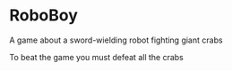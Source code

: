 # RoboBoy
A game about a sword-wielding robot fighting giant crabs

To beat the game you must defeat all the crabs
